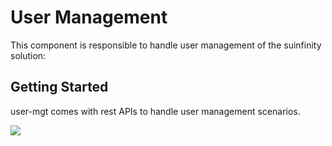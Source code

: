 # User Management

This component is responsible to handle user management of the suinfinity solution:

## Getting Started

user-mgt comes with rest APIs to handle user management scenarios.

![](C:\Users\susan\Pictures\Screenshots\spring_boot\user-mgt_swagger.png)


